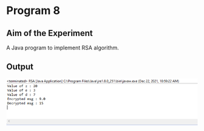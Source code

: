 # Program 8

## Aim of the Experiment
A Java program to implement RSA algorithm.

## Output
![output](Program8_Output.png)
